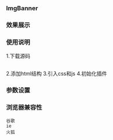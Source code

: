 ###  ImgBanner
### 效果展示
### 使用说明
1.下载源码
```
```
2.添加html结构
3.引入css和js
4.初始化插件
### 参数设置
### 浏览器兼容性
    谷歌
    ie
    火狐
